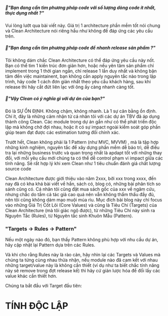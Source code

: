 ##### 🐙"Bạn đang cần tìm phương pháp code với số lượng dòng code ít nhất, thực dụng nhất ?"
Vui lòng lướt qua bài viết này. 
Giá trị 1 architecture phần mềm tốt nói chung và Clean Architecture nói riêng hầu như không để đáp ứng các yêu cầu trên.

##### 🐙"Bạn đang cần tìm phương pháp code để nhanh release sản phẩm ?"
Tôi không dám chắc Clean Architecture có thể đáp ứng yêu cầu này nốt. 
Bạn có thể tìm 1 kiến trúc đơn giản hơn, hoặc nếu yên tâm sản phẩm chỉ implement trong 1 thời gian ngắn, chỉ release 1 lần duy nhất và không bận tâm đến việc maintainent, bạn không cần apply nguyên tắc nào trong lập trình, hãy code 1 cách đơn giản nhất theo yêu cầu khách hàng, sau khi release thì hãy  cắt đứt liên lạc với ông ấy càng nhanh càng tốt.

##### 🐙"Vậy Clean có ý nghĩa gì với dự án của bạn?"

Đó là SỰ ỔN ĐỊNH. Không chậm, không nhanh. Là 1 sự cân bằng ổn định. Chí ít, đây là những cảm nhận từ cá nhân tôi với các dự án TBV đã áp dụng thành công Clean. Các module trong dự án gần như có thể phát triển độc lập mà không chờ đợi nhau, hoặc ít có sự impact ngoài kiểm soát góp phần giúp team đạt được các estimation tương đối chính xác. 

Trướt hết, Clean không phải là 1 Pattern (như MVC, MVVM) , mà là tập hợp những kinh nghiệm, nguyên tắc để xây dựng phần mềm dễ bảo trì, dễ điều tra lại những business trước và quan trọng nhất là apdapt tốt với những thay đổi, với mỗi yêu cầu mới chúng ta có thể dễ control phạm vi impact giữa các tính năng. Sẽ rất hợp lý khi xem Clean như 1 tiêu chuẩn đánh giá chất lượng source code

Clean Architecture được giới thiệu vào năm 2xxx, bởi xxx trong xxxx, đến nay đã có kha khá bài viết về hắn, sách có, blog có, những bài phân tích so sánh cũng có. Cá nhân tôi cũng đặt mua sách gốc của xxx về ngâm cứu, nhưng chắc do tầm cả tác giả cao quá nên vẫn không thẩm thấu đầy đủ, nên tôi cũng không dám mạo muội múa rìu. Mục đích bài blog này chỉ focus vào những Giá Trị Cốt Lõi (Core Values) và cũng là Tiêu Chí (Targets) của Clean Architecture (mà tôi giác ngộ được), từ những Tiêu Chí này sinh ra Nguyên Tắc (Rules), từ Nguyên tắc sinh Khuôn Mẫu (Pattern).

### "Targets → Rules → Pattern"

Nếu một ngày nào đó, bạn thấy Pattern không phù hợp với nhu cầu dự án, hãy cập nhật lại Pattern dựa trên các Rules.

Và khi  cho rằng Rules này là rào cản, hãy nhìn lại các Targets và Values mà chúng ta từng cùng nhau thừa nhận, nếu module nào đã cam kết với nhau những target/value này là không cần thiết (ví dụ như ta biết chắc tính năng này sẽ remove trong đợt release kế) thì hãy cứ giản lược hóa để đổi lấy các value khác cần thiết hơn.

Chúng ta bắt đầu với Target đầu tiên: 

# TÍNH ĐỘC LẬP


